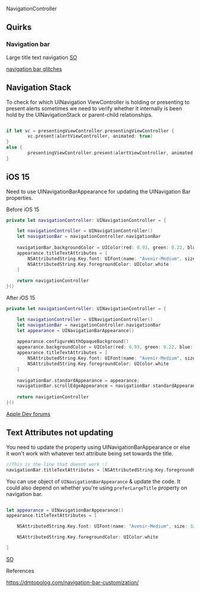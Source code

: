 NavigationController



## Quirks

### Navigation bar
Large title text navigation
[SO](https://stackoverflow.com/questions/47649375/ios-11-large-navigation-bar-title-unexpected-velocity)

[navigation bar glitches](https://swiftsenpai.com/development/large-title-uinavigationbar-glitches/)


## Navigation Stack


To check for which UINavigation ViewController is holding or presenting to present alerts sometimes we need to verify whether it internally is been hold by the UINavigationStack or parent-child relationships.


```swift

if let vc = presentingViewController.presentingViewController {
		vc.present(alertViewController, animated: true)
} 
else {
		presentingViewController.present(alertViewController, animated: true)
}
```



## iOS 15

Need to use UINavigationBarAppearance for updating the UINavigation Bar properties.

Before iOS 15

```swift
private let navigationController: UINavigationController = {

	let navigationController = UINavigationController()
	let navigationBar = navigationController.navigationBar
	
	navigationBar.backgroundColor = UIColor(red: 0.93, green: 0.22, blue: 0.28, alpha: 1.00)
	appearance.titleTextAttributes = [
		NSAttributedString.Key.font: UIFont(name: "Avenir-Medium", size: 32.0)!,
		NSAttributedString.Key.foregroundColor: UIColor.white
	]
	
	return navigationController
}()

```

After iOS 15
```swift
private let navigationController: UINavigationController = {

	let navigationController = UINavigationController()
	let navigationBar = navigationController.navigationBar
	let appearance = UINavigationBarAppearance()
	
	appearance.configureWithOpaqueBackground()
	appearance.backgroundColor = UIColor(red: 0.93, green: 0.22, blue: 0.28, alpha: 1.00)
	appearance.titleTextAttributes = [
		NSAttributedString.Key.font: UIFont(name: "Avenir-Medium", size: 32.0)!,
		NSAttributedString.Key.foregroundColor: UIColor.white
	]
	
	navigationBar.standardAppearance = appearance;
	navigationBar.scrollEdgeAppearance = navigationBar.standardAppearance	
	
	return navigationController
}()
```

[Apple Dev forums](https://developer.apple.com/forums/thread/682420)

## Text Attributes not updating

You need to update the property using UINavigationBarAppearance or else it won't work with whatever text attribute being set towards the title.

```swift
//This is the line that doesnt work :( 
navigationBar.titleTextAttributes = [NSAttributedString.Key.foregroundColor: UIColor.white
```

You can use object of  `UINavigationBarAppearance` & update the code. It could also depend on whether you're using `preferLargeTitle` property on navigation bar.

```swift

let appearance = UINavigationBarAppearance()
appearance.titleTextAttributes = [

	NSAttributedString.Key.font: UIFont(name: "Avenir-Medium", size: 32.0)!,

	NSAttributedString.Key.foregroundColor: UIColor.white

]
```

[SO](https://stackoverflow.com/questions/54207002/uinavigationbar-wont-set-title-text-attributes)

References

https://dmtopolog.com/navigation-bar-customization/